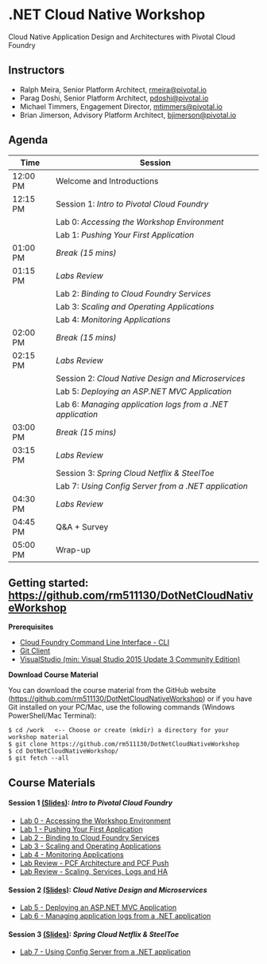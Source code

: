 # .NET Cloud Native Workshop
Cloud Native Application Design and Architectures with Pivotal Cloud Foundry

## Instructors
- Ralph Meira, Senior Platform Architect, rmeira@pivotal.io
- Parag Doshi, Senior Platform Architect, pdoshi@pivotal.io
- Michael Timmers, Engagement Director, mtimmers@pivotal.io
- Brian Jimerson, Advisory Platform Architect, bjimerson@pivotal.io

## Agenda

Time | Session
---- | -------
12:00 PM  | Welcome and Introductions
12:15 PM  | Session 1: _Intro to Pivotal Cloud Foundry_
          | Lab 0: _Accessing the Workshop Environment_
          | Lab 1: _Pushing Your First Application_
01:00 PM  | _Break (15 mins)_
01:15 PM  | _Labs Review_
          | Lab 2: _Binding to Cloud Foundry Services_
          | Lab 3: _Scaling and Operating Applications_
          | Lab 4: _Monitoring Applications_
02:00 PM  | _Break (15 mins)_
02:15 PM  | _Labs Review_ 
          | Session 2: _Cloud Native Design and Microservices_
          | Lab 5: _Deploying an ASP.NET MVC Application_
          | Lab 6: _Managing application logs from a .NET application_
03:00 PM  | _Break (15 mins)_
03:15 PM  | _Labs Review_
          | Session 3: _Spring Cloud Netflix & SteelToe_
          | Lab 7: _Using Config Server from a .NET application_
04:30 PM  | _Labs Review_
04:45 PM  | Q&A + Survey
05:00 PM  | Wrap-up

## Getting started: https://github.com/rm511130/DotNetCloudNativeWorkshop

**Prerequisites**
- [Cloud Foundry Command Line Interface - CLI](https://github.com/cloudfoundry/cli)
- [Git Client](https://git-scm.com/downloads)
- [VisualStudio (min: Visual Studio 2015 Update 3 Community Edition)](https://www.visualstudio.com/downloads/)

**Download Course Material**

You can download the course material from the GitHub website (https://github.com/rm511130/DotNetCloudNativeWorkshop) or if you have Git installed on your PC/Mac, use the following commands (Windows PowerShell/Mac Terminal):

```
$ cd /work   <-- Choose or create (mkdir) a directory for your workshop material
$ git clone https://github.com/rm511130/DotNetCloudNativeWorkshop
$ cd DotNetCloudNativeWorkshop/
$ git fetch --all
```

## Course Materials

#### Session 1 [(Slides)](session_01/Session_01.pdf): _Intro to Pivotal Cloud Foundry_
  - [Lab 0 - Accessing the Workshop Environment](session_01/lab_00/lab_00.adoc)
  - [Lab 1 - Pushing Your First Application](session_01/lab_01/lab_01.adoc)
  - [Lab 2 - Binding to Cloud Foundry Services](session_01/lab_02/lab_02.adoc)
  - [Lab 3 - Scaling and Operating Applications](session_01/lab_03/lab_03.adoc)
  - [Lab 4 - Monitoring Applications](session_01/lab_04/lab_04.adoc)
  - [Lab Review - PCF Architecture and PCF Push](session_01/Labs_Review_01.pdf)
  - [Lab Review - Scaling, Services, Logs and HA](session_01/Labs_Review_02.pdf)

#### Session 2 [(Slides)](session_02/Session_02.pdf): _Cloud Native Design and Microservices_
  - [Lab 5 - Deploying an ASP.NET MVC Application](session_02/lab_05/lab_05.adoc)
  - [Lab 6 - Managing application logs from a .NET application](session_02/lab_06/lab_06.adoc)

#### Session 3 [(Slides)](session_03/Session_03.pdf): _Spring Cloud Netflix & SteelToe_
  - [Lab 7 - Using Config Server from a .NET application](session_03/lab_07/lab_07.adoc)
